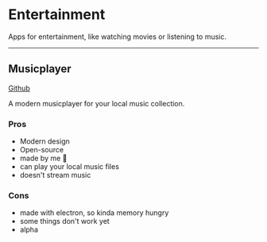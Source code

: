 # Entertainment

Apps for entertainment, like watching movies or listening to music.

---

## Musicplayer

[Github](https://github.com/Blechlawine/musicplayer)

A modern musicplayer for your local music collection.

### Pros

-   Modern design
-   Open-source
-   made by me 🙂
-   can play your local music files
-   doesn't stream music

### Cons

-   made with electron, so kinda memory hungry
-   some things don't work yet
-   alpha
